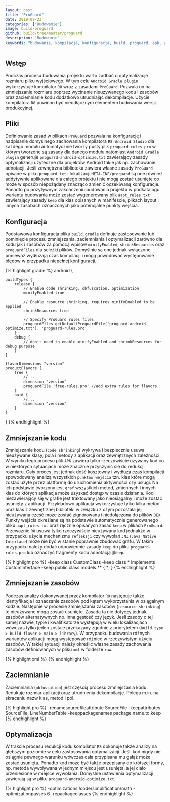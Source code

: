 ```yaml
---
layout: post
title: "ProGuard"
date: 2019-09-23
categories: ["Budowanie"]
image: build/proguard
github: build/tree/master/proguard
description: "Budowanie"
keywords: "budowanie, kompilacja, konfiguracja, build, proguard, apk, properties, configuration, shrink, code, resource, keep, obfuscate, optimize, android, programowanie, programming"
---
```


## Wstęp
Podczas procesu budowania projektu warto zadbać o optymalizację rozmiaru pliku wyjściowego. W tym celu `Android Gradle plugin` wykorzystuje kompilator `R8` wraz z zasadami `ProGuard`. Pozwala on na zmniejszanie rozmiaru poprzez wycinanie nieużywanego kodu i zasobów oraz zaciemnianie kodu dodatkowo utrudniając dekompilacje. Użycie kompilatora `R8` powinno być nieodłącznym elementem budowania wersji produkcyjnej.

## Pliki
Definiowanie zasad w plikach `ProGuard` pozwala na konfigurację i nadpisanie domyślnego zachowania kompilatora `R8`. `Android Studio` dla każdego modułu automatycznie tworzy pusty plik `proguard-rules.pro` w którym tworzone są zasady dla danego modułu natomiast `Android Gradle plugin` generuje `proguard-android-optimize.txt` zawierający zasady optymalizacji użyteczne dla projektów Android takie jak np. zachowanie adnotacji. Jeśli zewnętrzna biblioteka zawiera własne zasady `ProGuard` opisane w pliku `proguard.txt` i lokalizacji `META-INF/proguard` są one również addytywnie aplikowane dla całego projektu i nie mogą zostać usunięte co może w sposób niepożądany znacząco zmienić oczekiwaną konfiguracje. Ponadto po pozytywnym zakończeniu budowania projektu w podkatalogu wariantu budowania może zostać wygenerowany plik `aapt_rules.txt` zawierający zasady `keep` dla klas opisanych w manifeście, plikach layout i innych zasobach oznaczonych jako potencjalne punkty wejścia.

## Konfiguracja
Podstawowa konfiguracja pliku `build.gradle` definuje zastosowanie lub pominięcie procesu zmniejszania, zaciemniania i optymalizacji zarówno dla kodu jak i zasobów za pomocą wpisów `minifyEnabled`, `shrinkResources` oraz `proguardFiles` dla ścieżki plików. Domyślnie są one jednak wyłączone ponieważ wydłużają czas kompilacji i mogą powodować występowanie błędów w przypadku niepełnej konfiguracji.

{% highlight gradle %}
android {

    buildTypes {
        release {
            // Enable code shrinking, obfuscation, optimization
            minifyEnabled true

            // Enable resource shrinking, requires minifyEnabled to be applied
            shrinkResources true

            // Specify ProGuard rules files
            proguardFiles getDefaultProguardFile('proguard-android-optimize.txt'), 'proguard-rules.pro'
        }
        debug {
            // don't need to enable minifyEnabled and shrinkResources for debug purpose
        }
    }

    flavorDimensions "version"
    productFlavors {
        free {
            //...
            dimension "version"
            proguardFile 'free-rules.pro' //add extra rules for flavors
        }
        paid {
            //...
            dimension "version"
        }
    }
}
{% endhighlight %}

## Zmniejszanie kodu
Zmniejszanie kodu (`code shrinking`) wykrywa i bezpiecznie usuwa nieużywane klasy, pola i metody z aplikacji oraz zewnętrznych zależności. W wyniku tego procesu plik `APK` zawiera tylko rzeczywiście używany kod co w niektórych sytuacjach może znacznie przyczynić się do redukcji rozmiaru. Cały proces jest jednak dość kosztowny i wydłuża czas kompilacji spowodowany analizą wszystkich `punktów wejścia` tzn. klas które mogą zostać użyte przez platformę do uruchomienia aktywności czy usługi. Na ich podstawie tworzony jest `graf` wszystkich metod, zmiennych i innych klas do których aplikacja może uzyskać dostęp w czasie działania. Kod niezawierający się w grafie jest traktowany jako nieosiągalny i może zostać usunięty z aplikacji. Przykładowo aplikacja wykorzystuje tylko kilka metod oraz klas z zewnętrznej biblioteki w związku z czym pozostała jej nieużywana część może zostać zignorowana i niedołączona do plików `DEX`. Punkty wejścia określane są na podstawie automatycznie generowanego pliku `aapt_rules.txt` oraz ręcznie opisanych zasad `keep` w plikach `ProGuard`. Przeważnie `R8` usuwa tylko rzeczywiście nieużywany kod jednakże w przypadku użycia mechanizmu `refleksji` czy wywołań `JNI` (`Java Native Interface`) może nie być w stanie poprawnie zbudować grafu. W takim przypadku należy dodać odpowiednie zasady `keep` do pliku `proguard-rules.pro` lub oznaczyć fragmenty kodu adnotacją `@Keep`.

{% highlight pro %}
-keep class CustomClass
-keep class * implements CustomInterface
-keep public class models.** { *; }
{% endhighlight %}

## Zmniejszanie zasobów
Podczas analizy dokonywanej przez kompilator `R8` następuje także identyfikacja i oznaczanie zasobów pod kątem wykorzystania w osiągalnym kodzie. Następnie w procesie zmniejszania zasobów (`resource shrinking`) te nieużywane mogą zostać usunięte. Zasada ta nie dotyczy jednak zasobów alternatywnych np. inna gęstość czy język. Jeśli zasoby o tej samej nazwie, typie i kwalifikatorze występują w wielu lokalizacjach wówczas tylko jeden zostaje przekazany zgodnie z priorytetem (`build type > build flavor > main > library`). W przypadku budowania różnych wariantów aplikacji mogą występować różnice w rzeczywistym użyciu zasobów. W takiej sytuacji należy określić własne zasady zachowania zasobów definiowanych w pliku `xml` w folderze `raw`. 

{% highlight xml %}
<resources 
    xmlns:tools="http://schemas.android.com/tools"
    tools:keep="@layout/used1, @drawable/used2"
    tools:discard="@menu/unused1" />
{% endhighlight %}

## Zaciemnianie
Zaciemniania (`obfuscation`) jest częścią procesu zmniejszania kodu. Redukuje rozmiar aplikacji oraz utrudnienia dekompilację. Polega m.in. na skracaniu nazw klas, metod i pól.

{% highlight pro %}
-renamesourcefileattribute SourceFile
-keepattributes SourceFile, LineNumberTable
-keeppackagenames package.name.to.keep
{% endhighlight %}

## Optymalizacja
W trakcie procesu redukcji kodu kompilator `R8` dokonuje także analizy na głębszym poziomie w celu zastosowania optymalizacji. Jeśli kod nigdy nie osiągnie pewnego warunku wówczas cała przypisana mu gałąź może zostać usunięta. Ponadto kod może być także przepisany do krótszej formy, np. metoda wywoływana w jednym miejscu jest usunięta, a jej ciało przeniesione w miejsce wywołania. Domyślne ustawienia optymalizacji zawierają są w pliku `proguard-android-optimize.txt`.

{% highlight pro %}
-optimizations !code/simplification/math
-optimizationpasses 6
-repackageclasses
{% endhighlight %}
